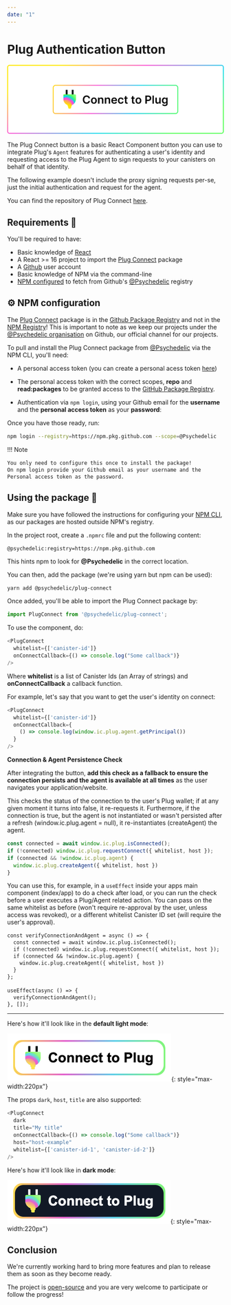 ```yaml
---
date: "1"
---
```

# Plug Authentication Button

![](imgs/button.png)

The Plug Connect button is a basic React Component button you can use to integrate Plug's `Agent` features for authenticating a user's identity and requesting access to the Plug Agent to sign requests to your canisters on behalf of that identity.

The following example doesn't include the proxy signing requests per-se, just the initial authentication and request for the agent.

You can find the repository of Plug Connect [here](https://github.com/Psychedelic/plug-connect).

## Requirements 🤔

You'll be required to have:

- Basic knowledge of [React](https://reactjs.org/)
- A React >= 16 project to import the [Plug Connect](https://github.com/Psychedelic/plug-connect/packages/919824) package
- A [Github](https://github.com) user account
- Basic knowledge of NPM via the command-line
- [NPM configured](#npm-configuration) to fetch from Github's [@Psychedelic](https://github.com/orgs/Psychedelic/packages) registry


## ⚙️ NPM configuration

The [Plug Connect](https://github.com/Psychedelic/plug-connect/packages/919824) package is in the [Github Package Registry](https://docs.github.com/en/packages/working-with-a-github-packages-registry/working-with-the-npm-registry) and not in the [NPM Registry](https://www.npmjs.com/)! This is important to note as we keep our projects under the [@Psychedelic organisation](https://github.com/psychedelic) on Github, our official channel for our projects.

To pull and install the Plug Connect package from [@Psychedelic](https://github.com/psychedelic) via the NPM CLI, you'll need:

- A personal access token (you can create a personal acess token [here](https://github.com/settings/tokens))
- The personal access token with the correct scopes, **repo** and **read:packages** to be granted access to the [GitHub Package Registry](https://docs.github.com/en/packages/working-with-a-github-packages-registry/working-with-the-npm-registry#authenticating-to-github-packages).

- Authentication via `npm login`, using your Github email for the **username** and the **personal access token** as your **password**:

Once you have those ready, run:

```sh
npm login --registry=https://npm.pkg.github.com --scope=@Psychedelic
```

!!! Note
    
    You only need to configure this once to install the package!
    On npm login provide your Github email as your username and the Personal access token as the password.

## Using the package 🎁

Make sure you have followed the instructions for configuring your [NPM CLI](#npm-configuration), as our packages are hosted outside NPM's registry.

In the project root, create a `.npmrc` file and put the following content:

```sh
@psychedelic:registry=https://npm.pkg.github.com
```

This hints npm to look for **@Psychedelic** in the correct location.

You can then, add the package (we're using yarn but npm can be used):

```
yarn add @psychedelic/plug-connect
```

Once added, you'll be able to import the Plug Connect package by:

```js
import PlugConnect from '@psychedelic/plug-connect';
```

To use the component, do:

```js
<PlugConnect
  whitelist={['canister-id']}
  onConnectCallback={() => console.log("Some callback")}
/>
```

Where **whitelist** is a list of Canister Ids (an Array of strings) and **onConnectCallback** a callback function.

For example, let's say that you want to get the user's identity on connect:

```js
<PlugConnect
  whitelist={['canister-id']}
  onConnectCallback={
    () => console.log(window.ic.plug.agent.getPrincipal())
  }
/>
```

**Connection & Agent Persistence Check**

After integrating the button, **add this check as a fallback to ensure the connection persists and the agent is available at all times** as the user navigates your application/website.

This checks the status of the connection to the user's Plug wallet; if at any given moment it turns into false, it re-requests it. Furthermore, if the connection is true, but the agent is not instantiated or wasn't persisted after a refresh (window.ic.plug.agent = null), it re-instantiates (createAgent) the agent. 

```js
const connected = await window.ic.plug.isConnected();
if (!connected) window.ic.plug.requestConnect({ whitelist, host });
if (connected && !window.ic.plug.agent) {
  window.ic.plug.createAgent({ whitelist, host })
}
```
You can use this, for example, in a ```useEffect``` inside your apps main component (index/app) to do a check after load, or you can run the check before a user executes a Plug/Agent related action. You can pass on the same whitelist as before (won't require re-approval by the user, unless access was revoked), or a different whitelist Canister ID set (will require the user's approval). 

```JS
const verifyConnectionAndAgent = async () => {
  const connected = await window.ic.plug.isConnected();
  if (!connected) window.ic.plug.requestConnect({ whitelist, host });
  if (connected && !window.ic.plug.agent) {
    window.ic.plug.createAgent({ whitelist, host })
  }
};

useEffect(async () => {
  verifyConnectionAndAgent();
}, []);
```


---

Here's how it'll look like in the **default light mode**:

![](imgs/plug-connect-light.png){: style="max-width:220px"}

The props `dark`, `host`, `title` are also supported:

```js
<PlugConnect
  dark
  title="My title"
  onConnectCallback={() => console.log("Some callback")}
  host="host-example"
  whitelist={['canister-id-1', 'canister-id-2']}
/>
```

Here's how it'll look like in **dark mode**:

![](imgs/plug-connect-dark.png){: style="max-width:220px"}

## Conclusion

We're currently working hard to bring more features and plan to release them as soon as they become ready.

The project is [open-source](https://github.com/Psychedelic/plug-connect) and you are very welcome to participate or follow the progress!
